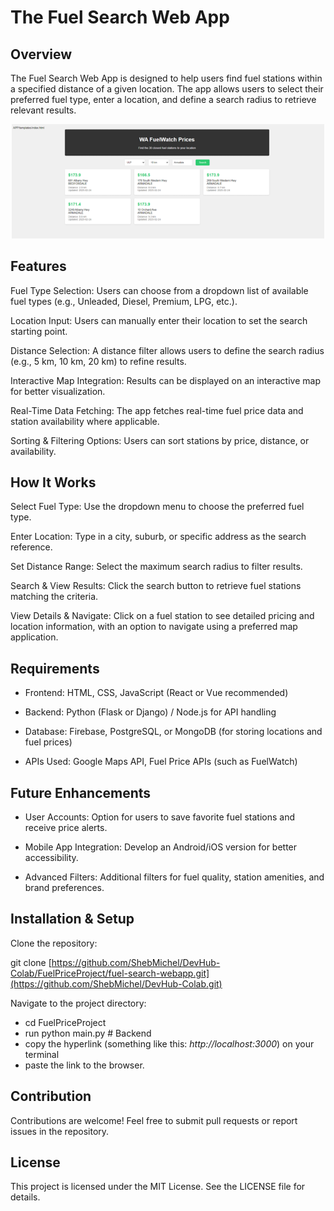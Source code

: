 # The Fuel Search Web App  

## Overview

The Fuel Search Web App is designed to help users find fuel stations within a specified distance of a given location. The app allows users to select their preferred fuel type, enter a location, and define a search radius to retrieve relevant results.

<p align="center">
  <img src="images/fuel-search.png" alt="Fuel Search Web App Screenshot" width="500">
</p>

## Features

Fuel Type Selection: Users can choose from a dropdown list of available fuel types (e.g., Unleaded, Diesel, Premium, LPG, etc.).

Location Input: Users can manually enter their location to set the search starting point.

Distance Selection: A distance filter allows users to define the search radius (e.g., 5 km, 10 km, 20 km) to refine results.

Interactive Map Integration: Results can be displayed on an interactive map for better visualization.

Real-Time Data Fetching: The app fetches real-time fuel price data and station availability where applicable.

Sorting & Filtering Options: Users can sort stations by price, distance, or availability.

## How It Works

Select Fuel Type: Use the dropdown menu to choose the preferred fuel type.

Enter Location: Type in a city, suburb, or specific address as the search reference.

Set Distance Range: Select the maximum search radius to filter results.

Search & View Results: Click the search button to retrieve fuel stations matching the criteria.

View Details & Navigate: Click on a fuel station to see detailed pricing and location information, with an option to navigate using a preferred map application.

## Requirements

- Frontend: HTML, CSS, JavaScript (React or Vue recommended)

- Backend: Python (Flask or Django) / Node.js for API handling

- Database: Firebase, PostgreSQL, or MongoDB (for storing locations and fuel prices)

- APIs Used: Google Maps API, Fuel Price APIs (such as FuelWatch)

## Future Enhancements

- User Accounts: Option for users to save favorite fuel stations and receive price alerts.

- Mobile App Integration: Develop an Android/iOS version for better accessibility.

- Advanced Filters: Additional filters for fuel quality, station amenities, and brand preferences.

## Installation & Setup

Clone the repository:

git clone [https://github.com/ShebMichel/DevHub-Colab/FuelPriceProject/fuel-search-webapp.git](https://github.com/ShebMichel/DevHub-Colab.git)

Navigate to the project directory:

- cd FuelPriceProject 
- run python main.py # Backend
- copy the hyperlink (something like this:  *http://localhost:3000*) on your terminal
- paste the link to the browser.

## Contribution

Contributions are welcome! Feel free to submit pull requests or report issues in the repository.

## License

This project is licensed under the MIT License. See the LICENSE file for details.


